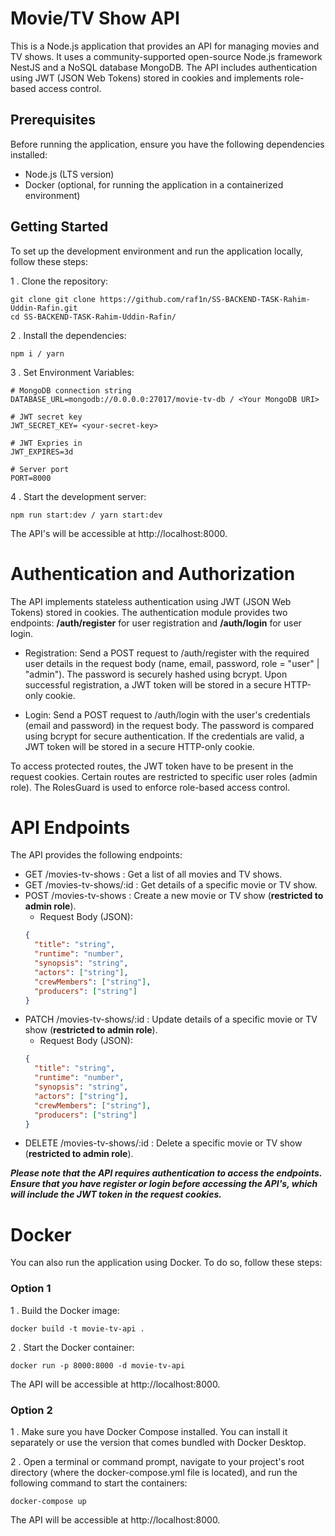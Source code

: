 # Movie/TV Show API

This is a Node.js application that provides an API for managing movies and TV shows. It uses a community-supported open-source Node.js framework NestJS and a NoSQL database MongoDB. The API includes authentication using JWT (JSON Web Tokens) stored in cookies and implements role-based access control.

## Prerequisites

Before running the application, ensure you have the following dependencies installed:

- Node.js (LTS version)
- Docker (optional, for running the application in a containerized environment)

## Getting Started

To set up the development environment and run the application locally, follow these steps:

1 . Clone the repository:

```
git clone git clone https://github.com/raf1n/SS-BACKEND-TASK-Rahim-Uddin-Rafin.git
cd SS-BACKEND-TASK-Rahim-Uddin-Rafin/
```

2 . Install the dependencies:

    npm i / yarn

3 . Set Environment Variables:

    # MongoDB connection string
    DATABASE_URL=mongodb://0.0.0.0:27017/movie-tv-db / <Your MongoDB URI>

    # JWT secret key
    JWT_SECRET_KEY= <your-secret-key>

    # JWT Expries in
    JWT_EXPIRES=3d

    # Server port
    PORT=8000

4 . Start the development server:

    npm run start:dev / yarn start:dev

The API's will be accessible at http://localhost:8000.

# Authentication and Authorization

The API implements stateless authentication using JWT (JSON Web Tokens) stored in cookies. The authentication module provides two endpoints: **/auth/register** for user registration and **/auth/login** for user login.

- Registration: Send a POST request to /auth/register with the required user details in the request body (name, email, password, role = "user" | "admin"). The password is securely hashed using bcrypt. Upon successful registration, a JWT token will be stored in a secure HTTP-only cookie.

- Login: Send a POST request to /auth/login with the user's credentials (email and password) in the request body. The password is compared using bcrypt for secure authentication. If the credentials are valid, a JWT token will be stored in a secure HTTP-only cookie.

To access protected routes, the JWT token have to be present in the request cookies. Certain routes are restricted to specific user roles (admin role). The RolesGuard is used to enforce role-based access control.

# API Endpoints

The API provides the following endpoints:

- GET /movies-tv-shows : Get a list of all movies and TV shows.
- GET /movies-tv-shows/:id : Get details of a specific movie or TV show.
- POST /movies-tv-shows : Create a new movie or TV show (**restricted to admin role**).
  - Request Body (JSON):
  ```json
  {
    "title": "string",
    "runtime": "number",
    "synopsis": "string",
    "actors": ["string"],
    "crewMembers": ["string"],
    "producers": ["string"]
  }
  ```
- PATCH /movies-tv-shows/:id : Update details of a specific movie or TV show (**restricted to admin role**).
  - Request Body (JSON):
  ```json
  {
    "title": "string",
    "runtime": "number",
    "synopsis": "string",
    "actors": ["string"],
    "crewMembers": ["string"],
    "producers": ["string"]
  }
  ```
- DELETE /movies-tv-shows/:id : Delete a specific movie or TV show (**restricted to admin role**).

**_Please note that the API requires authentication to access the endpoints. Ensure that you have register or login before accessing the API's, which will include the JWT token in the request cookies._**

# Docker

You can also run the application using Docker. To do so, follow these steps:

### Option 1

1 . Build the Docker image:

    docker build -t movie-tv-api .

2 . Start the Docker container:

    docker run -p 8000:8000 -d movie-tv-api

The API will be accessible at http://localhost:8000.

### Option 2

1 . Make sure you have Docker Compose installed. You can install it separately or use the version that comes bundled with Docker Desktop.

2 . Open a terminal or command prompt, navigate to your project's root directory (where the docker-compose.yml file is located), and run the following command to start the containers:

    docker-compose up

The API will be accessible at http://localhost:8000.
